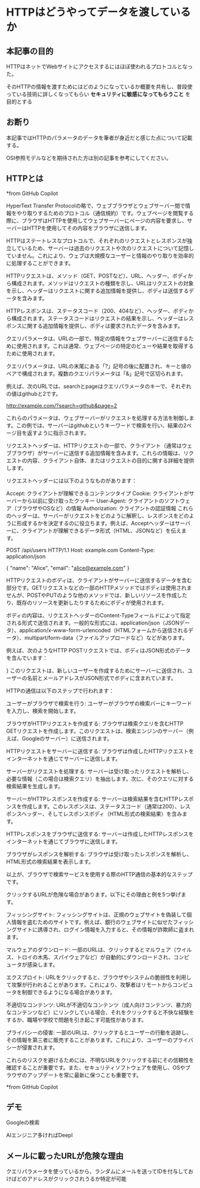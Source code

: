 # HTTPはどうやってデータを渡しているか

## 本記事の目的

HTTPはネットでWebサイトにアクセスするにはほぼ使われるプロトコルとなった。

そのHTTPの情報を渡すためにはどのようになっているか概要を共有し、普段使っている技術に詳しくなってもらい **セキュリティに敏感になってもらうこと** を目的とする

## お断り

本記事ではHTTPのパラメータのデータを筆者が身近だと感じた点について記載する。

OSI参照モデルなどを期待された方は別の記事を参考にしてください。


## HTTPとは

*from GitHub Copilot

HyperText Transfer Protocolの略で、ウェブブラウザとウェブサーバー間で情報をやり取りするためのプロトコル（通信規約）です。ウェブページを閲覧する際に、ブラウザはHTTPを使用してウェブサーバーにページの内容を要求し、サーバーはHTTPを使用してその内容をブラウザに送信します。

HTTPはステートレスなプロトコルで、それぞれのリクエストとレスポンスが独立しているため、サーバーは過去のリクエストや次のリクエストについて記憶していません。これにより、ウェブは大規模なユーザーと情報のやり取りを効率的に処理することができます。

HTTPリクエストは、メソッド（GET、POSTなど）、URL、ヘッダー、ボディから構成されます。メソッドはリクエストの種類を示し、URLはリクエストの対象を示し、ヘッダーはリクエストに関する追加情報を提供し、ボディは送信するデータを含みます。

HTTPレスポンスは、ステータスコード（200、404など）、ヘッダー、ボディから構成されます。ステータスコードはリクエストの結果を示し、ヘッダーはレスポンスに関する追加情報を提供し、ボディは要求されたデータを含みます。

クエリパラメータは、URLの一部で、特定の情報をウェブサーバーに送信するために使用されます。これは通常、ウェブページの特定のビューや結果を取得するために使用されます。

クエリパラメータは、URLの末尾にある「?」記号の後に配置され、キーと値のペアで構成されます。複数のクエリパラメータは「&」記号で区切られます。

例えば、次のURLでは、searchとpageはクエリパラメータのキーで、それぞれの値はgithubと2です。

http://example.com/?search=github&page=2

これらのパラメータは、ウェブサーバーがリクエストを処理する方法を制御します。この例では、サーバーはgithubというキーワードで検索を行い、結果の2ページ目を返すように指示されます。


リクエストヘッダーは、HTTPリクエストの一部で、クライアント（通常はウェブブラウザ）がサーバーに送信する追加情報を含みます。これらの情報は、リクエストの内容、クライアント自体、またはリクエストの目的に関する詳細を提供します。

リクエストヘッダーには以下のようなものがあります：

Accept: クライアントが理解できるコンテンツタイプ
Cookie: クライアントがサーバーから以前に受け取ったクッキー
User-Agent: クライアントのソフトウェア（ブラウザやOSなど）の情報
Authorization: クライアントの認証情報
これらのヘッダーは、サーバーがリクエストをどのように解釈し、レスポンスをどのように形成するかを決定するのに役立ちます。例えば、Acceptヘッダーはサーバーに、クライアントが理解できるデータ形式（HTML、JSONなど）を伝えます。

POST /api/users HTTP/1.1
Host: example.com
Content-Type: application/json

{
  "name": "Alice",
  "email": "alice@example.com"
}

HTTPリクエストのボディは、クライアントがサーバーに送信するデータを含む部分です。GETリクエストなどの一部のHTTPメソッドではボディは使用されませんが、POSTやPUTのような他のメソッドでは、新しいリソースを作成したり、既存のリソースを更新したりするためにボディが使用されます。

ボディの内容は、リクエストヘッダーのContent-Typeフィールドによって指定される形式で送信されます。一般的な形式には、application/json（JSONデータ）、application/x-www-form-urlencoded（HTMLフォームから送信されるデータ）、multipart/form-data（ファイルアップロードなど）などがあります。

例えば、次のようなHTTP POSTリクエストでは、ボディはJSON形式のデータを含んでいます：

}
このリクエストは、新しいユーザーを作成するためにサーバーに送信され、ユーザーの名前とメールアドレスがJSON形式でボディに含まれています。

HTTPの通信は以下のステップで行われます：

ユーザーがブラウザで検索を行う: ユーザーがブラウザの検索バーにキーワードを入力し、検索を開始します。

ブラウザがHTTPリクエストを作成する: ブラウザは検索クエリを含むHTTP GETリクエストを作成します。このリクエストは、検索エンジンのサーバー（例えば、Googleのサーバー）に送信されます。

HTTPリクエストをサーバーに送信する: ブラウザは作成したHTTPリクエストをインターネットを通じてサーバーに送信します。

サーバーがリクエストを処理する: サーバーは受け取ったリクエストを解析し、必要な情報（この場合は検索クエリ）を抽出します。次に、そのクエリに対する検索結果を生成します。

サーバーがHTTPレスポンスを作成する: サーバーは検索結果を含むHTTPレスポンスを作成します。このレスポンスは、ステータスコード（通常は200）、レスポンスヘッダー、そしてレスポンスボディ（HTML形式の検索結果）を含みます。

HTTPレスポンスをブラウザに送信する: サーバーは作成したHTTPレスポンスをインターネットを通じてブラウザに送信します。

ブラウザがレスポンスを解析する: ブラウザは受け取ったレスポンスを解析し、HTML形式の検索結果を表示します。

以上が、ブラウザで検索サービスを使用する際のHTTP通信の基本的なステップです。

クリックするURLが危険な場合があります。以下にその理由と例を5つ挙げます。

フィッシングサイト: フィッシングサイトは、正規のウェブサイトを偽装して個人情報を盗むためのサイトです。例えば、銀行のウェブサイトに似せたフィッシングサイトに誘導され、ログイン情報を入力すると、その情報が詐欺師に盗まれます。

マルウェアのダウンロード: 一部のURLは、クリックするとマルウェア（ウイルス、トロイの木馬、スパイウェアなど）が自動的にダウンロードされ、コンピュータが感染します。

エクスプロイト: URLをクリックすると、ブラウザやシステムの脆弱性を利用して攻撃が行われることがあります。これにより、攻撃者はリモートからコンピュータを制御できるようになる場合があります。

不適切なコンテンツ: URLが不適切なコンテンツ（成人向けコンテンツ、暴力的なコンテンツなど）にリンクしている場合、それをクリックすると不快な経験をするか、職場や学校で問題を引き起こす可能性があります。

プライバシーの侵害: 一部のURLは、クリックするとユーザーの行動を追跡し、その情報を第三者に販売することがあります。これにより、ユーザーのプライバシーが侵害されます。

これらのリスクを避けるためには、不明なURLをクリックする前にその信頼性を確認することが重要です。また、セキュリティソフトウェアを使用し、OSやブラウザのアップデートを常に最新に保つことも重要です。

*from GitHub Copilot

## デモ

Googleの検索

AIエンジニア多ければDeepl

## メールに載ったURLが危険な理由

クエリパラメータを使っているから、ランダムにメールを送ってIDを付与しておけばどのアドレスがクリックされうるか特定が可能

